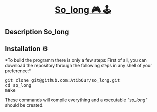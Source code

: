 # <h1 align="center"><a href="https://github.com/AtibQur/push_swap/blob/main/so_long_en.pdf" target="_blank">So_long 🎮  🕹️</a></h1>

<h2>Description So_long</h2>


<h2>Installation ⚙️</h2>
*To build the programm there is only a few steps: First of all, you can download the repository through the following steps in any shell of your preference:*
<br>
<pre>
git clone git@github.com:AtibQur/so_long.git
cd so_long
make
</pre>
These commands will compile everything and a executable <em>"so_long"</em> should be created. 
<br><br>